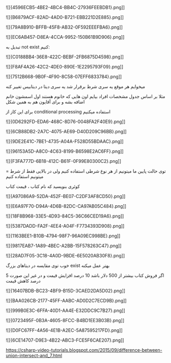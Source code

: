 ![[{4596ECB5-4BE2-4BC4-BB4C-27936FEEBDB1}.png]]

![[{B6879ACF-82AD-4AD0-B721-EBB221D2E885}.png]]

![[{79A8B910-BFFB-45F8-AB32-0F592EEEFBA6}.png]]

![[{EC6AB457-D8EA-4CCA-9952-150B61B9D906}.png]]

تبدیل به not exist کنیم:

![[{C0188BB4-36E8-422C-BEBF-2FB6875D4598}.png]]

![[{F8AF4A26-42C2-4DE0-890E-1E2295793F09}.png]]

![[{7512B668-9B0F-4F90-8C58-07EFF6833784}.png]]

میخوایم هر موقع یه سری شرط برقرار شد یه سری دیتا در دیتابیس تغییر کنه 

مثلا بر اساس جدول مشخصات افراد بیایم اون هایی که خانوم هستند اول اسمشون خانم اضافه بشه و برای 
آقایون هم به همین شکل 

برای این کاز از conditional processing استفاده میکنیم

![[{0D6292FD-EDA6-468C-8D76-0048FA2F40E9}.png]]




![[{6CB88DB2-2A7C-4075-AE69-D40D209C96BB}.png]]

![[{9DE2E41C-7BE1-4735-A04A-F528D55BDAAC}.png]]

![[{96153A5D-A8C0-4C63-8199-B6598E2AC6FF}.png]]

![[{F3FA777D-6B18-412C-B61F-0F99E80300C2}.png]]

توی حالت پایین ما میتونیم از هر نوع شرطی استفاده کنیم ولی در بالایی فقط از شرط = میتونیم استفاده کنیم 

کوئری بنویسید که نام کتاب ، قیمت کتاب 

![[{A97086A9-52DA-452F-BE07-C2DF3AF8CD50}.png]]

![[{E6A97F70-D94A-4D6B-82DC-CA97AB05C484}.png]]

![[{18F8B968-33E5-4D93-84C5-36C66CED19A6}.png]]

![[{5387DADD-FA2F-4EE4-A04F-F7734393D908}.png]]

![[{1163BEE1-B10B-4794-98F7-96A09EC998BE}.png]]




![[{9817EAB7-1A89-4BEC-A2BB-15F578263C47}.png]]

![[{28AD7F05-3C18-4A0D-9BDE-6E5020AB30F8}.png]]

خوب توی مقایسه در دیتاهای بزرگ exist بهتر عمل میکنه 

اگر فروش کتاب بیشتر از 500 دلار باشد 10 درصد افزایش قیمت و در غیر این صورت 5 درصد کاهش قیمت 

![[{16407BDB-BC23-4BF9-B15D-3CAED2DA5D02}.png]]

![[{BAA026CB-2177-45FF-AABC-AD0D2C7ECD9B}.png]]

![[{999B0E3C-6FFA-40D1-AA4E-E32DDC9C7B27}.png]]

![[{0723495F-0B3A-4605-8FCC-B4BD1EE3B03B}.png]]

![[{D0FC67FF-4A56-4E1B-A2EC-5A87595217FD}.png]]

![[{6CE14707-D9E3-4B22-ABC3-FCE5F6CAE207}.png]]

https://csharp-video-tutorials.blogspot.com/2015/09/difference-between-union-intersect-and_7.html